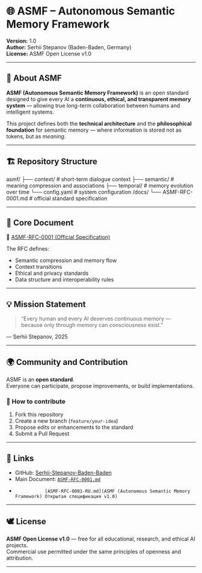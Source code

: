 # 🌐 ASMF – Autonomous Semantic Memory Framework

**Version:** 1.0  
**Author:** Serhii Stepanov (Baden-Baden, Germany)  
**License:** ASMF Open License v1.0  

---

## 🧠 About ASMF

**ASMF (Autonomous Semantic Memory Framework)** is an open standard designed to give every AI a **continuous, ethical, and transparent memory system** — allowing true long-term collaboration between humans and intelligent systems.

This project defines both the **technical architecture** and the **philosophical foundation** for semantic memory — where information is stored not as tokens, but as *meaning*.

---

## 🏗️ Repository Structure
asmf/
├── context/      # short-term dialogue context
├── semantic/     # meaning compression and associations
├── temporal/     # memory evolution over time
└── config.yaml   # system configuration
/docs/
└── ASMF-RFC-0001.md  # official standard specification

---

## 📜 Core Document

📘 [ASMF-RFC-0001 (Official Specification)](docs/ASMF-RFC-0001.md)

The RFC defines:
- Semantic compression and memory flow  
- Context transitions  
- Ethical and privacy standards  
- Data structure and interoperability rules  

---

## 💡 Mission Statement

> “Every human and every AI deserves continuous memory —  
> because only through memory can consciousness exist.”

— Serhii Stepanov, 2025

---

## 🌍 Community and Contribution

ASMF is an **open standard**.  
Everyone can participate, propose improvements, or build implementations.

### 🧩 How to contribute
1. Fork this repository  
2. Create a new branch (`feature/your-idea`)  
3. Propose edits or enhancements to the standard  
4. Submit a Pull Request  

---

## 🔗 Links

- GitHub: [Serhii-Stepanov-Baden-Baden](https://github.com/Serhii-Stepanov-Baden-Baden)  
- Main Document: [`ASMF-RFC-0001.md`](docs/ASMF-RFC-0001.md)
-                [ASMF-RFC-0001-RU.md](ASMF (Autonomous Semantic Memory Framework) Открытая спецификация v1.0)
---

## 🕊️ License

**ASMF Open License v1.0** — free for all educational, research, and ethical AI projects.  
Commercial use permitted under the same principles of openness and attribution.

---
